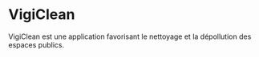 # VigiClean

VigiClean est une application favorisant le nettoyage et la dépollution des espaces publics.
